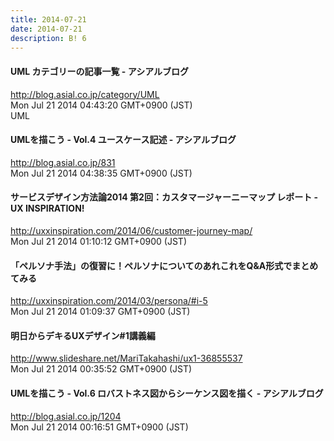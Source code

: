 ```yaml
---
title: 2014-07-21
date: 2014-07-21
description: B! 6
---
```


#### UML カテゴリーの記事一覧 - アシアルブログ
http://blog.asial.co.jp/category/UML<br>
Mon Jul 21 2014 04:43:20 GMT+0900 (JST)<br>
UML


#### UMLを描こう - Vol.4 ユースケース記述 - アシアルブログ
http://blog.asial.co.jp/831<br>
Mon Jul 21 2014 04:38:35 GMT+0900 (JST)<br>


#### サービスデザイン方法論2014 第2回：カスタマージャーニーマップ レポート - UX INSPIRATION!
http://uxxinspiration.com/2014/06/customer-journey-map/<br>
Mon Jul 21 2014 01:10:12 GMT+0900 (JST)<br>


#### 「ペルソナ手法」の復習に！ペルソナについてのあれこれをQ&A形式でまとめてみる
http://uxxinspiration.com/2014/03/persona/#i-5<br>
Mon Jul 21 2014 01:09:37 GMT+0900 (JST)<br>


#### 明日からデキるUXデザイン#1講義編
http://www.slideshare.net/MariTakahashi/ux1-36855537<br>
Mon Jul 21 2014 00:35:52 GMT+0900 (JST)<br>


#### UMLを描こう - Vol.6 ロバストネス図からシーケンス図を描く - アシアルブログ
http://blog.asial.co.jp/1204<br>
Mon Jul 21 2014 00:16:51 GMT+0900 (JST)<br>


